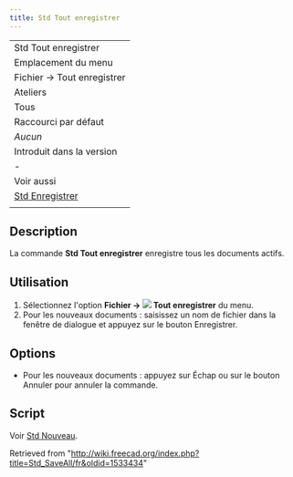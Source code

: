 ```yaml
---
title: Std Tout enregistrer
---
```

|  |
| --- |
| Std Tout enregistrer |
| Emplacement du menu |
| Fichier → Tout enregistrer |
| Ateliers |
| Tous |
| Raccourci par défaut |
| *Aucun* |
| Introduit dans la version |
| - |
| Voir aussi |
| [Std Enregistrer](/Std_Save/fr "Std Save/fr") |
|  |

## Description

La commande **Std Tout enregistrer** enregistre tous les documents actifs.

## Utilisation

1. Sélectionnez l'option **Fichier → ![](/images/Std_SaveAll.svg) Tout enregistrer** du menu.
2. Pour les nouveaux documents : saisissez un nom de fichier dans la fenêtre de dialogue et appuyez sur le bouton Enregistrer.

## Options

* Pour les nouveaux documents : appuyez sur Échap ou sur le bouton Annuler pour annuler la commande.

## Script

Voir [Std Nouveau](/Std_New/fr#Script "Std New/fr").

Retrieved from "<http://wiki.freecad.org/index.php?title=Std_SaveAll/fr&oldid=1533434>"